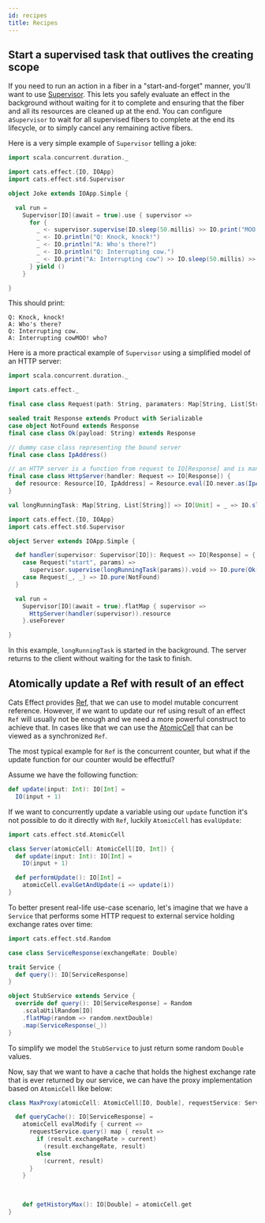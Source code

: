 ```yaml
---
id: recipes
title: Recipes
---
```


## Start a supervised task that outlives the creating scope

If you need to run an action in a fiber in a "start-and-forget" manner, you'll want to use [Supervisor](std/supervisor.md). 
This lets you safely evaluate an effect in the background without waiting for it to complete and ensuring that the fiber and all its resources are cleaned up at the end.
You can configure a`Supervisor` to  wait for all supervised fibers to complete at the end its lifecycle, or to simply cancel any remaining active fibers.

Here is a very simple example of `Supervisor` telling a joke:

```scala mdoc:silent
import scala.concurrent.duration._

import cats.effect.{IO, IOApp}
import cats.effect.std.Supervisor

object Joke extends IOApp.Simple {

  val run =
    Supervisor[IO](await = true).use { supervisor =>
      for {
        _ <- supervisor.supervise(IO.sleep(50.millis) >> IO.print("MOO!"))
        _ <- IO.println("Q: Knock, knock!")
        _ <- IO.println("A: Who's there?")
        _ <- IO.println("Q: Interrupting cow.")
        _ <- IO.print("A: Interrupting cow") >> IO.sleep(50.millis) >> IO.println(" who?")
      } yield ()
    }

}
```

This should print:

```
Q: Knock, knock!
A: Who's there?
Q: Interrupting cow.
A: Interrupting cowMOO! who?
```

Here is a more practical example of `Supervisor` using a simplified model of an HTTP server:

```scala mdoc:invisible:reset-object
import scala.concurrent.duration._

import cats.effect._

final case class Request(path: String, paramaters: Map[String, List[String]])

sealed trait Response extends Product with Serializable
case object NotFound extends Response
final case class Ok(payload: String) extends Response

// dummy case class representing the bound server
final case class IpAddress()

// an HTTP server is a function from request to IO[Response] and is managed within a Resource
final case class HttpServer(handler: Request => IO[Response]) {
  def resource: Resource[IO, IpAddress] = Resource.eval(IO.never.as(IpAddress()))
}

val longRunningTask: Map[String, List[String]] => IO[Unit] = _ => IO.sleep(10.minutes)
```


```scala mdoc:silent
import cats.effect.{IO, IOApp}
import cats.effect.std.Supervisor

object Server extends IOApp.Simple {

  def handler(supervisor: Supervisor[IO]): Request => IO[Response] = {
    case Request("start", params) => 
      supervisor.supervise(longRunningTask(params)).void >> IO.pure(Ok("started"))
    case Request(_, _) => IO.pure(NotFound)
  }

  val run =
    Supervisor[IO](await = true).flatMap { supervisor =>
      HttpServer(handler(supervisor)).resource
    }.useForever

}

```

In this example, `longRunningTask` is started in the background.
The server returns to the client without waiting for the task to finish.

## Atomically update a Ref with result of an effect

Cats Effect provides [Ref](std/ref.md), that we can use to model mutable concurrent reference. 
However, if we want to update our ref using result of an effect `Ref` will usually not be enough and we need a more powerful construct to achieve that. 
In cases like that we can use the [AtomicCell](std/atomic-cell.md) that can be viewed as a synchronized `Ref`.

The most typical example for `Ref` is the concurrent counter, but what if the update function for our counter would be effectful?

Assume we have the following function:

```scala mdoc:silent
def update(input: Int): IO[Int] =
  IO(input + 1)
```
If we want to concurrently update a variable using our `update` function it's not possible to do it directly with `Ref`, luckily `AtomicCell` has `evalUpdate`:

```scala mdoc:silent
import cats.effect.std.AtomicCell

class Server(atomicCell: AtomicCell[IO, Int]) {
  def update(input: Int): IO[Int] =
    IO(input + 1)

  def performUpdate(): IO[Int] =
    atomicCell.evalGetAndUpdate(i => update(i))
}
```

To better present real-life use-case scenario, let's imagine that we have a `Service` that performs some HTTP request to external service holding exchange rates over time:

```scala mdoc:silent
import cats.effect.std.Random

case class ServiceResponse(exchangeRate: Double)

trait Service {
  def query(): IO[ServiceResponse]
}

object StubService extends Service {
  override def query(): IO[ServiceResponse] = Random
    .scalaUtilRandom[IO]
    .flatMap(random => random.nextDouble)
    .map(ServiceResponse(_))
}
```
To simplify we model the `StubService` to just return some random `Double` values.

Now, say that we want to have a cache that holds the highest exchange rate that is ever returned by our service, we can have the proxy implementation based on `AtomicCell` like below:

```scala mdoc:silent
class MaxProxy(atomicCell: AtomicCell[IO, Double], requestService: Service) {

  def queryCache(): IO[ServiceResponse] = 
    atomicCell evalModify { current =>
      requestService.query() map { result =>
        if (result.exchangeRate > current)
          (result.exchangeRate, result)
        else
          (current, result)
      }
    }
  
    

    def getHistoryMax(): IO[Double] = atomicCell.get
}


```

